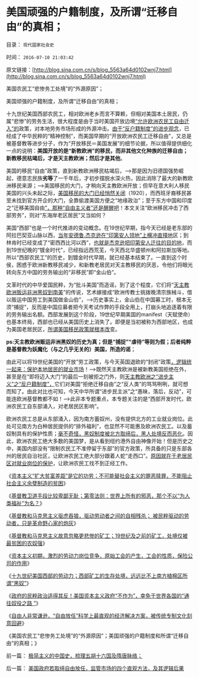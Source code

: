 # 美国顽强的户籍制度，及所谓“迁移自由”的真相；

目录： `现代国家社会史` 

时间： `2016-07-10 21:03:42` 

原文链接：[http://blog.sina.com.cn/s/blog_5563a64d0102wnj7.html](http://blog.sina.com.cn/s/blog_5563a64d0102wnj7.html)

美国农民工“悲惨务工处境”的“外源原因”；

美国顽强的户籍制度，及所谓“迁移自由”的真相；

十九世纪美国西部农民工，相对欧洲老乡而言不算赖，但相对美国本土居民，仍属“悲惨”的劳务生活，很大程度是由于当时美国开放边境[“允许欧洲农民工自由迁入”的](../../../2011/5/23/美国早期北方经济和欧洲农民工待遇.md)政策，对本地劳务市场形成的外源冲击。[由于“反户籍制度”的进步观念](../../../2009/10/21/中国特色和特色中国，和美国“户籍制度”.md)，已经成了中华民粹的“精神控制”，而美国早期的“开放欧洲农民工迁移自由”，又总是被基督教等进步分子，作为“开放移民＝美国发展”的细节论据，所以值得提供细化一点的说明：**美国开放的是“新教欧洲”的移民，而非其他文化种族的迁移自由；新教移民枯竭后，才是天主教欧洲；然后才是其他**。

美国的移民“自由”政策，直到新教欧洲移民枯竭后，——>那是因为旧德国强势崛起，德意志民族**劣等**了一千年后，才初步摆脱水深火热，因此消除了最大的新教欧洲移民来源；——>美国移民的大门，才稍向天主教欧洲开放；但早在意大利人移民美国的兴头未起之际，[美国移民的大门已经悄然关闭](../../../2011/5/5/美国户籍制度两百年简史.md)（1920），而西班牙裔移民甚至未找到官方开企的大门，全靠偷渡美国方便之“地缘政治”；至于东方中国和印度之“迁移美国自由[”，那种“自由主义者”还是醒醒吧](../../../2015/8/19/对“人权之自由”最恶毒的曲解是“迁移自由”.md)！本文关注“欧洲移民冲击了西部劳务”，则对“东海岸老区居民”又当如何？

美国“西部”也是一个时代推进的变动概念。在19世纪早期，指今天已经是老东部的阿拉巴契亚山脉以西，[当年安德鲁.杰克逊在“印第安人领地”上横冲直撞地](../../../2015/6/23/从安德鲁杰克逊发家，理解奴隶制，黑奴和印第安人的处境.md)区；到林肯时已经变成了“密西西比河以西”，[也就是杰克逊把印第安人迁往的目的地](../../../2011/8/15/碰上老大兵，有理没理说不清.md)，而到19世纪晚的“镀金时代”，已经指远西荒芜，今天西北华盛顿州和阿拉斯加等地。所以“西部农民工”的历史，到镀金时代早期，就已经基本结束了。一直到这个时侯，困惑于欧洲新教移民减少，和新教老居民对天主教移民的厌恶，令他们将眼光转向东方中国的劳务输出的“非移民”即“金山伯”。

文革时代的中华爱国民粹，为“批斗美国”而造谣，到了这个程度，它们将“[天主教欧洲贩运非洲黑奴到南美](../../../2011/8/11/基督教原罪观对印第安人灾难和奴隶贸易的意识形态化.md)”的传说，艺术嫁接成“欧洲传教士挑拨晚清宗族械斗，借以贩运中国劳工到美国做金山伯”，——>历史事实上，金山伯在中国募工时，根本无须“捕捉”，反而是中国应募者把今天考试作弊的手段全用上，打崩头地追逐着有限的劳务输出名额。西部发展到这个阶段，19世纪早期美国的manifest（天赋使命）也基本终局，西部也已经从美国历史上消失了。即便是当初被称为西部地区，也成为美国老居民区，[所谓美国移民政策就根本改](../../../2011/10/6/美国经济的可持续发展原因在“人权私有”，早期的萧条.md)变。

**ps:天主教欧洲贩运非洲黑奴的历史为真；但是“捕捉”“虐待”等则为假；后者纯粹是基督教为妖魔化（与之几乎无关的）美国，所造的谣**；

由此可以将19世纪美国的“开放”劳工政策，与今天英国退欧的“封闭”政策[，逻辑统一起来：保护本地居民的就业市场](../../../2009/3/7/户籍制度的选择权，在该地居民，不在外来者.md)！——>既然天主教欧洲是被新教美国拒绝在外，甚至是在“即将迈入大门”的最后一刻被拒之门外，则[天主教欧洲之“进步主义”之“反户籍制度”，](../../../2010/3/6/为户籍制度正名，是民主启蒙的关键一环.md)它们对美国“拒绝迁移自由”之“反人类”的骂骂咧咧，就可想而知了。由此对比也可知，今天中华所谓“进步民主派”之“愚昧，落后，反动”，可能连欧洲基督教都不如！——>此非本专题重点，本专题关注的是“西部开发时代，欧洲农民工自东部涌入，对老居民区影响”。

欧洲农民工总是从东部涌入，因为南方蓄奴州，没有提供北方的工业就业岗位。此处可见南方为白种居民提供的“排外福利”，也显然不可能惠及欧洲农民工。以及蓄奴制具有的保护性质；[毫不奇怪，黑奴制度被北方取缔后，黑人处境反而恶化](../../../2011/3/30/黑奴“被解放”中的悲剧.md)。因此，欧洲农民工绝大多数的美国梦，是从看到纽约港外自由神像开始！但是历史之中，美国内部没有“限制农民工不准停留于东部”的官方政策，所具备的只是东部各州的居民自治社区，让欧洲农民工绝大部分跟着人蛇“走西口”。[原因就在于老居民区对就业岗位的保护](../../../2013/9/21/中世纪对商业，创业，就业的限制，监管，和工商管理.md)，让欧洲农民工找不到正经工作。

《[资本主义“扩大贫富差距”是它的功劳；不可能替社会主义的罪恶赎罪，不能阻止社会主义余孽制造的贫困](../../../2016/7/2/“贫富差距扩大”是资本主义的功劳，社会主义的罪恶；.md)》

《[基督教卫道手段比较卑鄙无耻；第零法则：世界上所有的邪恶，那个不以“为人类福祉”为名？](../../../2016/7/3/第零法则：世界上所有的邪恶，那个不以“为人类福祉”为名？.md)》

《[基督教和马克思主义驱虎吞狼，驱动劳动者之间的自相残杀；
被民粹驱动的劳动者，只是革命野心家的炮灰](../../../2016/7/4/基督教和马克思主义煽动的阶级斗争.md)》

《[基督教和马克思主义故意忽略更悲惨的矿工；19世纪及之前的矿工，处境仅被最贫困的农奴强](../../../2016/7/5/基督教和马克思主义故意忽略更悲惨的矿工.md)》

《[资本主义初期，激烈的劳动力岗位竞争，原始工会的产生，工会的性质，保险公司的作用](../../../2016/7/6/采矿的劳资博弈，“政府监管”间接激励了“人造矿难”；.md)》

《[十九世纪美国西部的劳动力；西部矿工的生存处境，远远比不上南方植棉区所谓“黑奴”](../../../2016/7/7/十九世纪美国西部的劳动力，牛仔，印第安人，欧洲农民工；.md)》

《[政府的民粹政治适得其反！美国资本主义政府“不作为”，幸免于世界各国的“通往奴役之路
”](../../../2016/7/8/美国政府若取缔自由放任，监管市场的四个直观方法，及其逻辑后果.md)》

《[自由人非常谦逊，“自由放任”科学上最直观的经济解决方案，被传统专制文化刻意回避](../../../2016/7/9/自由人非常谦逊，甚至是世界上最谦逊的人；.md)》

《美国农民工“悲惨务工处境”的“外源原因”；美国顽强的户籍制度和所谓“迁移自由”的真相；》

前一篇： [极简主义的中国史，梳理五胡十六国及隋唐脉络；](../../../2016/7/12/极简主义的中国史，梳理五胡十六国及隋唐脉络；.md)

后一篇： [美国政府若取缔自由放任，监管市场的四个直观方法，及其逻辑后果](../../../2016/7/8/美国政府若取缔自由放任，监管市场的四个直观方法，及其逻辑后果.md)

